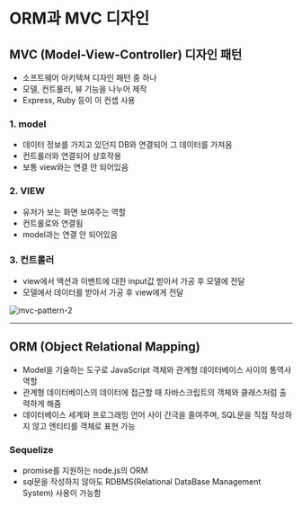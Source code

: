 # ORM과 MVC 디자인

## MVC (Model-View-Controller) 디자인 패턴
- 소프트웨어 아키텍쳐 디자인 패턴 중 하나
- 모델, 컨트롤러, 뷰 기능을 나누어 제작
- Express, Ruby 등이 이 컨셉 사용

### 1. model
- 데이터 정보를 가지고 있던지 DB와 연결되어 그 데이터를 가져옴
- 컨트롤러와 연결되어 상호작용
- 보통 view와는 연결 안 되어있음

### 2. VIEW
- 유저가 보는 화면 보여주는 역할
- 컨트롤로와 연결됨
- model과는 연결 안 되어있음

### 3. 컨트롤러
- view에서 액션과 이벤트에 대한 input값 받아서 가공 후 모델에 전달
- 모델에서 데이터를 받아서 가공 후 view에게 전달

![mvc-pattern-2](https://user-images.githubusercontent.com/80403988/127503311-9acfb147-616a-47cb-ba7b-26c74045a9c2.jpeg)

***

## ORM (Object Relational Mapping)
- Model을 기술하는 도구로 JavaScript 객체와 관계형 데이터베이스 사이의 통역사 역할
- 관계형 데이터베이스의 데이터에 접근할 때 자바스크립트의 객체와 클래스처럼 출력하게 해줌
- 데이터베이스 세계와 프로그래밍 언어 사이 간극을 줄여주며, SQL문을 직접 작성하지 않고 엔티티를 객체로 표현 가능

### Sequelize
- promise를 지원하는 node.js의 ORM 
- sql문을 작성하지 않아도 RDBMS(Relational DataBase Management System) 사용이 가능함
